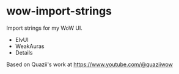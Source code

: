# wow-import-strings
Import strings for my WoW UI.

- ElvUI
- WeakAuras
- Details

Based on Quazii's work at https://www.youtube.com/@quaziiwow

